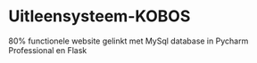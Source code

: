 # Uitleensysteem-KOBOS
80% functionele website gelinkt met MySql database in Pycharm Professional en Flask
